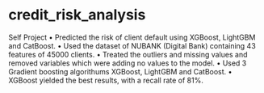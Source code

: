 # credit_risk_analysis
Self Project
•	Predicted the risk of client default using XGBoost, LightGBM and CatBoost.
•	Used the dataset of NUBANK (Digital Bank) containing 43 features of 45000 clients.
•	Treated the outliers and missing values and removed variables which were adding no values to the model.
•	Used 3 Gradient boosting algorithums XGBoost, LightGBM and CatBoost.
•	XGBoost yielded the best results, with a recall rate of 81%.

